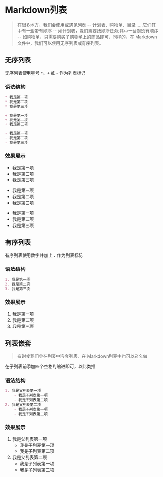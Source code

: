 # Markdown列表

> 在很多地方，我们会使用或遇见列表 -- 计划表、购物单、目录……它们其中有一些带有顺序 -- 如计划表，我们需要按顺序任务;其中一些则没有顺序 -- 如购物单，只需要购买了购物单上的商品即可。同样的，在 Markdown 文件中，我们可以使用无序列表或有序列表。

## 无序列表

无序列表使用星号 `*`、`+` 或 `-` 作为列表标记

### 语法结构

```markdown
* 我是第一项
* 我是第二项
* 我是第三项

+ 我是第一项
+ 我是第二项
+ 我是第三项

- 我是第一项
- 我是第二项
- 我是第三项
```

### 效果展示

* 我是第一项
* 我是第二项
* 我是第三项

+ 我是第一项
+ 我是第二项
+ 我是第三项

- 我是第一项
- 我是第二项
- 我是第三项

## 有序列表

有序列表使用数字并加上 `.` 作为列表标记

### 语法结构

```markdown
1. 我是第一项
2. 我是第二项
3. 我是第三项
```

### 效果展示

1. 我是第一项
2. 我是第二项
3. 我是第三项

## 列表嵌套

> 有时候我们会在列表中嵌套列表，在 Markdown列表中也可以这么做

在子列表前添加四个空格的缩进即可，以此类推

### 语法结构

```markdown
1. 我是父列表第一项
    - 我是子列表第一项
    - 我是子列表第二项
2. 我是父列表第二项
    - 我是子列表第一项
    - 我是子列表第二项
```

### 效果展示

1. 我是父列表第一项
    - 我是子列表第一项
    - 我是子列表第二项
2. 我是父列表第二项
    - 我是子列表第一项
    - 我是子列表第二项